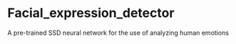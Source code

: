 # Facial_expression_detector
A pre-trained SSD neural network for the use of analyzing human emotions
